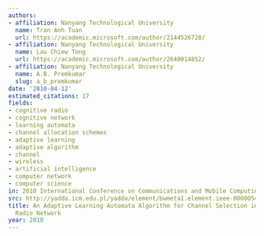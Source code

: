 ```yaml
---
authors:
- affiliation: Nanyang Technological University
  name: Tran Anh Tuan
  url: https://academic.microsoft.com/author/2144526728/
- affiliation: Nanyang Technological University
  name: Lau Chiew Tong
  url: https://academic.microsoft.com/author/2640014852/
- affiliation: Nanyang Technological University
  name: A.B. Premkumar
  slug: a_b_premkumar
date: '2010-04-12'
estimated_citations: 17
fields:
- cognitive radio
- cognitive network
- learning automata
- channel allocation schemes
- adaptive learning
- adaptive algorithm
- channel
- wireless
- artificial intelligence
- computer network
- computer science
in: 2010 International Conference on Communications and Mobile Computing
src: http://yadda.icm.edu.pl/yadda/element/bwmeta1.element.ieee-000005471361
title: An Adaptive Learning Automata Algorithm for Channel Selection in Cognitive
  Radio Network
year: 2010
---
```

